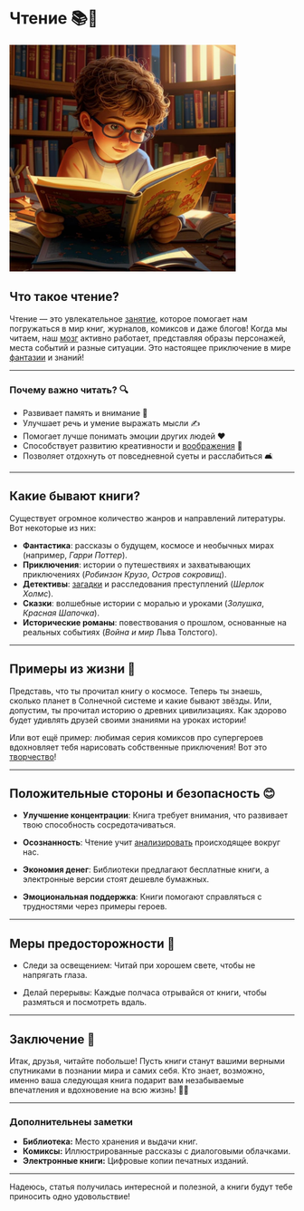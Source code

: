 # **Чтение** 📚💫

<img src="../../../../WORK/entertainment/hobbies/джэпэги/чтение.jpeg" width="400" height="400" />

## Что такое чтение?

Чтение — это увлекательное [занятие](хобби.md), которое помогает нам погружаться в мир книг, журналов, комиксов и даже блогов! Когда мы читаем, наш [мозг](интеллектуальные.md) активно работает, представляя образы персонажей, места событий и разные ситуации. Это настоящее приключение в мире [фантазии](творческие.md) и знаний!

---

### Почему важно читать? 🔍

- Развивает память и внимание 🧠
- Улучшает речь и умение выражать мысли ✍️
- Помогает лучше понимать эмоции других людей ❤️
- Способствует развитию креативности и [воображения](творческие.md) 🌈
- Позволяет отдохнуть от повседневной суеты и расслабиться 🛋️

---

## Какие бывают книги?

Существует огромное количество жанров и направлений литературы. Вот некоторые из них:

- **Фантастика**: рассказы о будущем, космосе и необычных мирах (например, *Гарри Поттер*).
- **Приключения**: истории о путешествиях и захватывающих приключениях (*Робинзон Крузо*, *Остров сокровищ*).
- **Детективы**: [загадки](интеллектуальны.md) и расследования преступлений (*Шерлок Холмс*).
- **Сказки**: волшебные истории с моралью и уроками (*Золушка*, *Красная Шапочка*).
- **Исторические романы**: повествования о прошлом, основанные на реальных событиях (*Война и мир* Льва Толстого).

---

## Примеры из жизни 🌟

Представь, что ты прочитал книгу о космосе. Теперь ты знаешь, сколько планет в Солнечной системе и какие бывают звёзды. Или, допустим, ты прочитал историю о древних цивилизациях. Как здорово будет удивлять друзей своими знаниями на уроках истории!

Или вот ещё пример: любимая серия комиксов про супергероев вдохновляет тебя нарисовать собственные приключения! Вот это [творчество](творческие.md)!

---

## Положительные стороны и безопасность 😊

- **Улучшение концентрации**: Книга требует внимания, что развивает твою способность сосредотачиваться.

- **Осознанность**: Чтение учит [анализировать](интеллектуальные.md) происходящее вокруг нас.

- **Экономия денег**: Библиотеки предлагают бесплатные книги, а электронные версии стоят дешевле бумажных.

- **Эмоциональная поддержка**: Книги помогают справляться с трудностями через примеры героев.

---

## Меры предосторожности 🛑

- Следи за освещением: Читай при хорошем свете, чтобы не напрягать глаза.

- Делай перерывы: Каждые полчаса отрывайся от книги, чтобы размяться и посмотреть вдаль.

---

## Заключение 🎁

Итак, друзья, читайте побольше! Пусть книги станут вашими верными спутниками в познании мира и самих себя. Кто знает, возможно, именно ваша следующая книга подарит вам незабываемые впечатления и вдохновение на всю жизнь! 🙌✨

---

### Дополнительнеы заметки

- **Библиотека:** Место хранения и выдачи книг.
- **Комиксы:** Иллюстрированные рассказы с диалоговыми облачками.
- **Электронные книги:** Цифровые копии печатных изданий.

---

Надеюсь, статья получилась интересной и полезной, а книги будут тебе приносить одно удовольствие!
